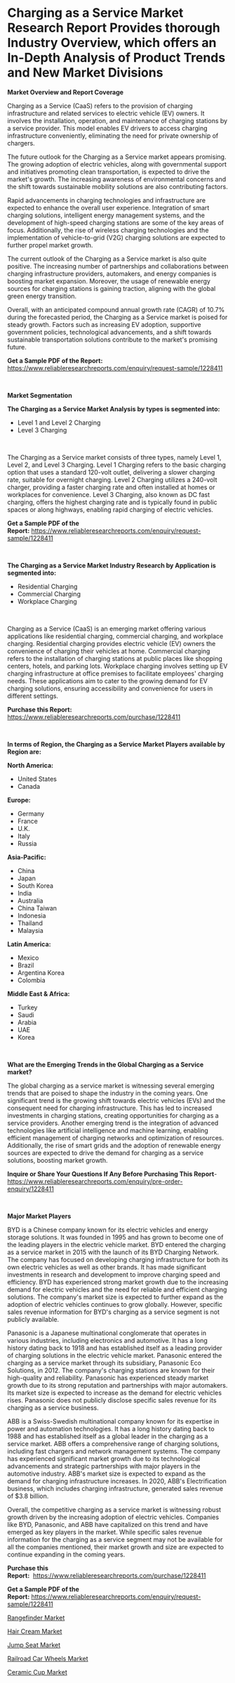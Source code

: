 <p><h1>Charging as a Service Market Research Report Provides thorough Industry Overview, which offers an In-Depth Analysis of Product Trends and New Market Divisions</h1></p><p><strong>Market Overview and Report Coverage</strong></p>
<p><p>Charging as a Service (CaaS) refers to the provision of charging infrastructure and related services to electric vehicle (EV) owners. It involves the installation, operation, and maintenance of charging stations by a service provider. This model enables EV drivers to access charging infrastructure conveniently, eliminating the need for private ownership of chargers.</p><p>The future outlook for the Charging as a Service market appears promising. The growing adoption of electric vehicles, along with governmental support and initiatives promoting clean transportation, is expected to drive the market's growth. The increasing awareness of environmental concerns and the shift towards sustainable mobility solutions are also contributing factors.</p><p>Rapid advancements in charging technologies and infrastructure are expected to enhance the overall user experience. Integration of smart charging solutions, intelligent energy management systems, and the development of high-speed charging stations are some of the key areas of focus. Additionally, the rise of wireless charging technologies and the implementation of vehicle-to-grid (V2G) charging solutions are expected to further propel market growth.</p><p>The current outlook of the Charging as a Service market is also quite positive. The increasing number of partnerships and collaborations between charging infrastructure providers, automakers, and energy companies is boosting market expansion. Moreover, the usage of renewable energy sources for charging stations is gaining traction, aligning with the global green energy transition.</p><p>Overall, with an anticipated compound annual growth rate (CAGR) of 10.7% during the forecasted period, the Charging as a Service market is poised for steady growth. Factors such as increasing EV adoption, supportive government policies, technological advancements, and a shift towards sustainable transportation solutions contribute to the market's promising future.</p></p>
<p><strong>Get a Sample PDF of the Report:</strong> <a href="https://www.reliableresearchreports.com/enquiry/request-sample/1228411">https://www.reliableresearchreports.com/enquiry/request-sample/1228411</a></p>
<p>&nbsp;</p>
<p><strong>Market Segmentation</strong></p>
<p><strong>The Charging as a Service Market Analysis by types is segmented into:</strong></p>
<p><ul><li>Level 1 and Level 2 Charging</li><li>Level 3 Charging</li></ul></p>
<p>&nbsp;</p>
<p><p>The Charging as a Service market consists of three types, namely Level 1, Level 2, and Level 3 Charging. Level 1 Charging refers to the basic charging option that uses a standard 120-volt outlet, delivering a slower charging rate, suitable for overnight charging. Level 2 Charging utilizes a 240-volt charger, providing a faster charging rate and often installed at homes or workplaces for convenience. Level 3 Charging, also known as DC fast charging, offers the highest charging rate and is typically found in public spaces or along highways, enabling rapid charging of electric vehicles.</p></p>
<p><strong>Get a Sample PDF of the Report:</strong>&nbsp;<a href="https://www.reliableresearchreports.com/enquiry/request-sample/1228411">https://www.reliableresearchreports.com/enquiry/request-sample/1228411</a></p>
<p>&nbsp;</p>
<p><strong>The Charging as a Service Market Industry Research by Application is segmented into:</strong></p>
<p><ul><li>Residential Charging</li><li>Commercial Charging</li><li>Workplace Charging</li></ul></p>
<p>&nbsp;</p>
<p><p>Charging as a Service (CaaS) is an emerging market offering various applications like residential charging, commercial charging, and workplace charging. Residential charging provides electric vehicle (EV) owners the convenience of charging their vehicles at home. Commercial charging refers to the installation of charging stations at public places like shopping centers, hotels, and parking lots. Workplace charging involves setting up EV charging infrastructure at office premises to facilitate employees' charging needs. These applications aim to cater to the growing demand for EV charging solutions, ensuring accessibility and convenience for users in different settings.</p></p>
<p><strong>Purchase this Report:</strong>&nbsp; <a href="https://www.reliableresearchreports.com/purchase/1228411">https://www.reliableresearchreports.com/purchase/1228411</a></p>
<p>&nbsp;</p>
<p><strong>In terms of Region, the Charging as a Service Market Players available by Region are:</strong></p>
<p>
    <p> <strong> North America: </strong>
        <ul>
            <li>United States</li>
            <li>Canada</li>
        </ul>
        </p> 
    <p> <strong> Europe: </strong>
        <ul>
            <li>Germany</li>
            <li>France</li>
            <li>U.K.</li>
            <li>Italy</li>
            <li>Russia</li>
        </ul>
        </p> 
    <p> <strong> Asia-Pacific: </strong>
        <ul>
            <li>China</li>
            <li>Japan</li>
            <li>South Korea</li>
            <li>India</li>
            <li>Australia</li>
            <li>China Taiwan</li>
            <li>Indonesia</li>
            <li>Thailand</li>
            <li>Malaysia</li>
        </ul>
        </p> 
    <p> <strong> Latin America: </strong>
        <ul>
            <li>Mexico</li>
            <li>Brazil</li>
            <li>Argentina Korea</li>
            <li>Colombia</li>
        </ul>
        </p> 
    <p> <strong> Middle East & Africa: </strong>
        <ul>
            <li>Turkey</li>
            <li>Saudi</li>
            <li>Arabia</li>
            <li>UAE</li>
            <li>Korea</li>
        </ul>
    </p>
    </p>
<p>&nbsp;</p>
<p><strong>What are the Emerging Trends in the Global Charging as a Service market?</strong></p>
<p><p>The global charging as a service market is witnessing several emerging trends that are poised to shape the industry in the coming years. One significant trend is the growing shift towards electric vehicles (EVs) and the consequent need for charging infrastructure. This has led to increased investments in charging stations, creating opportunities for charging as a service providers. Another emerging trend is the integration of advanced technologies like artificial intelligence and machine learning, enabling efficient management of charging networks and optimization of resources. Additionally, the rise of smart grids and the adoption of renewable energy sources are expected to drive the demand for charging as a service solutions, boosting market growth.</p></p>
<p><strong>Inquire or Share Your Questions If Any Before Purchasing This Report</strong>- <a href="https://www.reliableresearchreports.com/enquiry/pre-order-enquiry/1228411">https://www.reliableresearchreports.com/enquiry/pre-order-enquiry/1228411</a></p>
<p>&nbsp;</p>
<p><strong>Major Market Players</strong></p>
<p><p>BYD is a Chinese company known for its electric vehicles and energy storage solutions. It was founded in 1995 and has grown to become one of the leading players in the electric vehicle market. BYD entered the charging as a service market in 2015 with the launch of its BYD Charging Network. The company has focused on developing charging infrastructure for both its own electric vehicles as well as other brands. It has made significant investments in research and development to improve charging speed and efficiency. BYD has experienced strong market growth due to the increasing demand for electric vehicles and the need for reliable and efficient charging solutions. The company's market size is expected to further expand as the adoption of electric vehicles continues to grow globally. However, specific sales revenue information for BYD's charging as a service segment is not publicly available.</p><p>Panasonic is a Japanese multinational conglomerate that operates in various industries, including electronics and automotive. It has a long history dating back to 1918 and has established itself as a leading provider of charging solutions in the electric vehicle market. Panasonic entered the charging as a service market through its subsidiary, Panasonic Eco Solutions, in 2012. The company's charging stations are known for their high-quality and reliability. Panasonic has experienced steady market growth due to its strong reputation and partnerships with major automakers. Its market size is expected to increase as the demand for electric vehicles rises. Panasonic does not publicly disclose specific sales revenue for its charging as a service business.</p><p>ABB is a Swiss-Swedish multinational company known for its expertise in power and automation technologies. It has a long history dating back to 1988 and has established itself as a global leader in the charging as a service market. ABB offers a comprehensive range of charging solutions, including fast chargers and network management systems. The company has experienced significant market growth due to its technological advancements and strategic partnerships with major players in the automotive industry. ABB's market size is expected to expand as the demand for charging infrastructure increases. In 2020, ABB's Electrification business, which includes charging infrastructure, generated sales revenue of $3.8 billion.</p><p>Overall, the competitive charging as a service market is witnessing robust growth driven by the increasing adoption of electric vehicles. Companies like BYD, Panasonic, and ABB have capitalized on this trend and have emerged as key players in the market. While specific sales revenue information for the charging as a service segment may not be available for all the companies mentioned, their market growth and size are expected to continue expanding in the coming years.</p></p>
<p><strong>Purchase this Report:</strong>&nbsp;&nbsp;<a href="https://www.reliableresearchreports.com/purchase/1228411">https://www.reliableresearchreports.com/purchase/1228411</a></p>
<p></p>
<p><strong>Get a Sample PDF of the Report:</strong>&nbsp;<a href="https://www.reliableresearchreports.com/enquiry/request-sample/1228411">https://www.reliableresearchreports.com/enquiry/request-sample/1228411</a></p>
<p><p><a href="https://www.linkedin.com/pulse/rangefinder-market-challenges-opportunities-growth-drivers-major-m9tof/">Rangefinder Market</a></p><p><a href="https://medium.com/@robbleannon/hair-cream-market-size-cagr-trends-2024-2030-65e7e40970d2">Hair Cream Market</a></p><p><a href="https://github.com/lbird53714/Market-Research-Report-List-1/blob/main/jump-seat-market.md">Jump Seat Market</a></p><p><a href="https://github.com/mabutironaldo/Market-Research-Report-List-1/blob/main/railroad-car-wheels-market.md">Railroad Car Wheels Market</a></p><p><a href="https://medium.com/@russpollich/ceramic-cup-nbsp-market-focuses-on-market-share-size-and-projected-forecast-till-2030-a7b51c9b4660">Ceramic Cup Market</a></p></p>